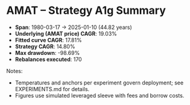 # AMAT – Strategy A1g Summary

- **Span**: 1980-03-17 → 2025-01-10 (44.82 years)
- **Underlying (AMAT price) CAGR**: 19.03%
- **Fitted curve CAGR**: 17.81%
- **Strategy CAGR**: 14.80%
- **Max drawdown**: -98.69%
- **Rebalances executed**: 170

Notes:

- Temperatures and anchors per experiment govern deployment; see EXPERIMENTS.md for details.
- Figures use simulated leveraged sleeve with fees and borrow costs.

